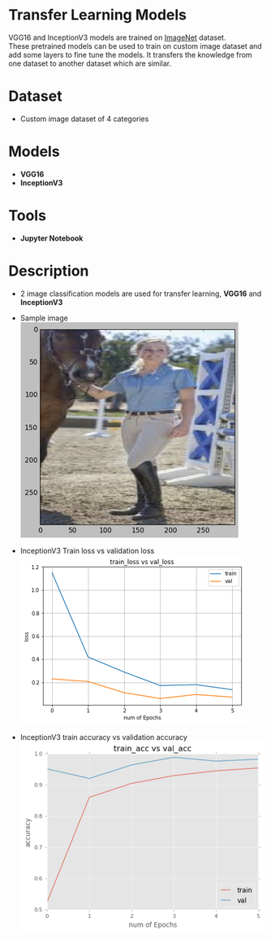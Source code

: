 # Transfer Learning Models

VGG16 and InceptionV3 models are trained on [ImageNet](http://www.image-net.org/) dataset. <br/>
These pretrained models can be used to train on custom image dataset and add some layers to fine tune the models. It transfers the knowledge from one dataset to another dataset which are similar.

# Dataset

  - Custom image dataset of 4 categories

# Models

- **VGG16**
- **InceptionV3**

# Tools

- **Jupyter Notebook**

# Description
- 2 image classification models are used for transfer learning, **VGG16** and **InceptionV3**
- Sample image <br/>
![](images/sampleimage.png)

- InceptionV3 Train loss vs validation loss <br/>
![](images/traintestloss.png)

- InceptionV3 train accuracy vs validation accuracy <br/>
![](images/traintestaccuracy.png)

